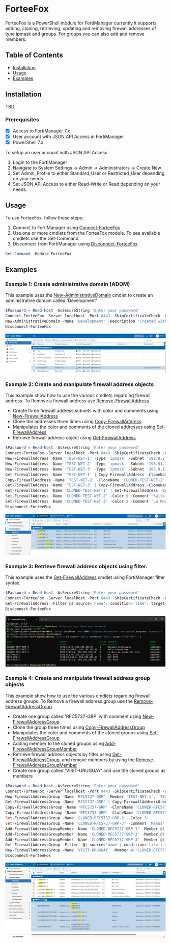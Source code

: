 # ForteeFox

ForteeFox is a PowerShell module for FortiManager currently it supports adding, cloning, retrieving, updating and removing firewall addresses of type ipmask and groups. For groups you can also add and remove members.

## Table of Contents

- [Installation](#installation)
- [Usage](#usage)
- [Examples](#examples)

## Installation

TBD.

### Prerequisites

- [x] Access to FortiManager 7.x
- [x] User account with JSON API Access in FortiManager
- [x] PowerShell 7.x

To setup an user account with JSON API Access

1. Login to the FortiManager
2. Navigate to System Settings -> Admin -> Administrators -> Create New
3. Set Admin_Profile to either Standard_User or Restricted_User depending on your needs. 
4. Set JSON API Access to either Read-Write or Read depending on your needs.

## Usage

To use ForteeFox, follow these steps:

1. Connect to FortiManager using [Connect-ForteeFox](docs/Connect-ForteeFox.md)
2. Use one or more cmdlets from the ForteeFox module. To see available cmdlets use the Get-Command
3. Disconnect from FortiManager using [Disconnect-ForteeFox](docs/Disconnect-ForteeFox.md)

```powershell
Get-Command -Module ForteeFox
```

## Examples

### Example 1: Create administrative domain (ADOM)

This example uses the [New-AdministrativeDomain](docs/New-AdministrativeDomain.md) cmdlet to create an administrative domain called 'Development'

```powershell
$Password = Read-host -AsSecureString 'Enter your password'
Connect-ForteeFox -Server localhost -Port 8443 -SkipCertificateCheck -Username el.barquero -Password $Password -AdministrativeDomain 'root'
New-AdministrativeDomain -Name 'Development' -Description 'Created with ForteeFox'
Disconnect-ForteeFox
```

![Create administrative domain](docs/images/example1.png)

### Example 2: Create and manipulate firewall address objects

This example show how to use the various cmdlets regarding firewall address. To Remove a firewall address use [Remove-FirewallAddress](docs/Remove-FirewallAddress.md)

- Create three firewall address subnets with color and comments using [New-FirewallAddress](docs/New-FirewallAddress.md)
- Clone the addresses three times using [Copy-FirewallAddress](docs/Copy-FirewallAddress.md)
- Manipulates the color and comments of the cloned addresses using [Set-FirewallAddress](docs/Set-FirewallAddress.md)
- Retrieve firewall address object using [Get-FirewallAddress](docs/Get-FirewallAddress.md)

```powershell
$Password = Read-host -AsSecureString 'Enter your password'
Connect-ForteeFox -Server localhost -Port 8443 -SkipCertificateCheck -Username el.barquero -Password $Password -AdministrativeDomain Development
New-FirewallAddress -Name 'TEST-NET-1' -Type 'ipmask' -Subnet '192.0.2.0/24' -Color 2 -Comment 'RFC 5737'
New-FirewallAddress -Name 'TEST-NET-2' -Type 'ipmask' -Subnet '198.51.100.0/24' -Color 3 -Comment 'RFC 5737'
New-FirewallAddress -Name 'TEST-NET-3' -Type 'ipmask' -Subnet '203.0.113.0/24' -Color 9 -Comment 'RFC 5737'
Get-FirewallAddress -Name 'TEST-NET-1' | Copy-FirewallAddress -CloneName 'CLONED-TEST-NET-1'
Copy-FirewallAddress -Name 'TEST-NET-2' -CloneName 'CLONED-TEST-NET-2'
Get-FirewallAddress -Name 'TEST-NET-3' | Copy-FirewallAddress -CloneName 'CLONED-TEST-NET-3' -Color 32 -Comment 'La Mano de Punta del Este' -PassThru
Get-FirewallAddress -Name 'CLONED-TEST-NET-1' | Set-FirewallAddress -Comment 'Estadio Centenario' -Color 3
Set-FirewallAddress -Name 'CLONED-TEST-NET-2' -Color 9 -Comment 'Salto Grande Dam'
Set-FirewallAddress -Name 'CLONED-TEST-NET-3' -Color 2 -Comment 'La Mano de Punta del Este' -PassThru
Disconnect-ForteeFox
```

![Create, clone and modfiy firewall addresses](docs/images/example2.png)

### Example 3: Retrieve firewall address objects using filter.

This example uses the [Get-FirewallAddress](docs/Get-FirewallAddress.md) cmdlet using FortiManager filter syntax.

```powershell
$Password = Read-host -AsSecureString 'Enter your password'
Connect-ForteeFox -Server localhost -Port 8443 -SkipCertificateCheck -Username el.barquero -Password $Password -AdministrativeDomain Development
Get-FirewallAddress -Filter @{ source='name'; condition='like'; target='%TEST-NET-_' }
Disconnect-ForteeFox
```

![Retrieve firewall addresses using filter](docs/images/example3.png)

### Example 4: Create and manipulate firewall address group objects

This example show how to use the various cmdlets regarding firewall address groups. To Remove a firewall address group use the [Remove-FirewallAddressGroup](docs/Remove-FirewallAddressGroup.md)

- Create one group called 'RFC5737-GRP' with comment using [New-FirewallAddressGroup](docs/New-FirewallAddressGroup.md)
- Clone the group three times using [Copy-FirewallAddressGroup](docs/Copy-FirewallAddressGroup.md)
- Manipulates the color and comments of the cloned groups using [Set-FirewallAddressGroup](docs/Set-FirewallAddressGroup.md)
- Adding member to the cloned groups using [Add-FirewallAddressGroupMember](docs/Add-FirewallAddressGroupMember.md)
- Retrieve firewall address objects by filter using [Get-FirewallAddressGroup](docs/Get-FirewallAddressGroup.md), and remove members by using the [Remove-FirewallAddressGroupMember](docs/Remove-FirewallAddressGroupMember.md)
- Create one group called 'VISIT-URUGUAY' and use the cloned groups as members 

```powershell
$Password = Read-host -AsSecureString 'Enter your password'
Connect-ForteeFox -Server localhost -Port 8443 -SkipCertificateCheck -Username el.barquero -Password $Password -AdministrativeDomain Development
New-FirewallAddressGroup -Name 'RFC5737-GRP' -Member 'TEST-NET-1', 'TEST-NET-2', 'TEST-NET-3' -Comment 'Read the RFC'
Get-FirewallAddressGroup -Name 'RFC5737-GRP' | Copy-FirewallAddressGroup -CloneName 'CLONED-RFC5737-GRP-1' -Color 2 -Comment 'Estadios'
Copy-FirewallAddressGroup -Name 'RFC5737-GRP' -CloneName 'CLONED-RFC5737-GRP-2' -Comment 'Represas'
Copy-FirewallAddressGroup -Name 'RFC5737-GRP' -CloneName 'CLONED-RFC5737-GRP-3' -Color 9
Set-FirewallAddressGroup -Name 'CLONED-RFC5737-GRP-2' -Color 3
Set-FirewallAddressGroup -Name 'CLONED-RFC5737-GRP-3' -Comment 'Manos'
Add-FirewallAddressGroupMember -Name 'CLONED-RFC5737-GRP-1' -Member @('CLONED-TEST-NET-1')
Add-FirewallAddressGroupMember -Name 'CLONED-RFC5737-GRP-2' -Member @('CLONED-TEST-NET-2')
Add-FirewallAddressGroupMember -Name 'CLONED-RFC5737-GRP-3' -Member @('CLONED-TEST-NET-3')
Get-FirewallAddressGroup -Filter  @{ source='name'; condition='like'; target='%CLONED-RFC5737-GRP-_' } | Remove-FirewallAddressGroupMember -Member @('TEST-NET-1', 'TEST-NET-2', 'TEST-NET-3')
New-FirewallAddressGroup -Name 'VISIT-URUGUAY' -Member @('CLONED-RFC5737-GRP-1', 'CLONED-RFC5737-GRP-2', 'CLONED-RFC5737-GRP-3') -Color 24 -Comment 'Country in south america'
Disconnect-ForteeFox
```

![Create, clone and modfiy firewall address groups](docs/images/example4.png)
